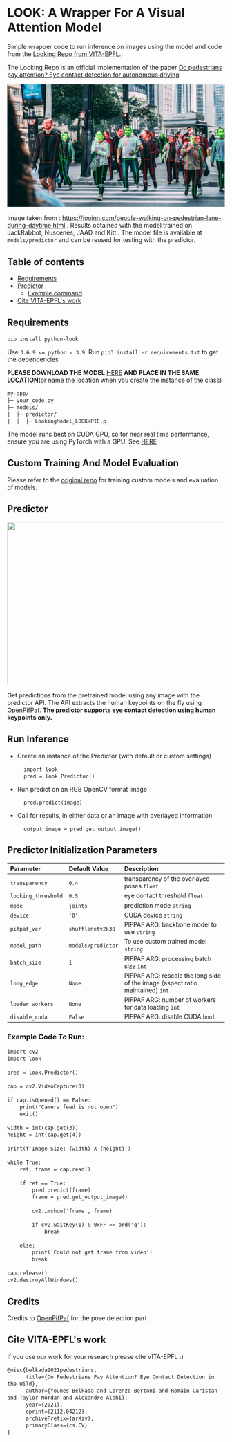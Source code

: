 # LOOK: A Wrapper For A Visual Attention Model

Simple wrapper code to run inference on images using the model and code from the [Looking Repo from VITA-EPFL](https://github.com/vita-epfl/looking).

The Looking Repo is an official implementation of the paper [Do pedestrians pay attention? Eye contact detection for autonomous driving](https://arxiv.org/abs/2112.04212)

![alt text](https://github.com/cwittwer/look/blob/main/images/people-walking-on-pedestrian-lane-during-daytime.pedictions.png)

Image taken from : https://jooinn.com/people-walking-on-pedestrian-lane-during-daytime.html . Results obtained with the model trained on JackRabbot, Nuscenes, JAAD and Kitti. The model file is available at ```models/predictor``` and can be reused for testing with the predictor. 

## Table of contents

- [Requirements](#requirements)
- [Predictor](#predictor)
  * [Example command](#example-command-)
- [Cite VITA-EPFL's work](#cite-VITA-EPFL's-work)


## Requirements

```
pip install python-look
```

Use ```3.6.9 <= python < 3.9```. Run ```pip3 install -r requirements.txt``` to get the dependencies

**PLEASE DOWNLOAD THE MODEL** [HERE](https://github.com/cwittwer/look/blob/main/look/models/predictor/LookingModel_LOOK%2BPIE.p) **AND PLACE IN THE SAME LOCATION**(or name the location when you create the instance of the class)

```
my-app/
├─ your_code.py
├─ models/
│  ├─ predictor/                  
|  │  ├─ LookingModel_LOOK+PIE.p
```

The model runs best on CUDA GPU, so for near real time performance, ensure you are using PyTorch with a GPU. See [HERE](https://pytorch.org/get-started/locally/)

## Custom Training And Model Evaluation

Please refer to the [original repo](https://github.com/vita-epfl/looking) for training custom models and evaluation of models.

## Predictor

<img src="https://github.com/cwittwer/look/blob/main/images/kitti.gif" data-canonical-src="https://github.com/cwittwer/look/blob/main/images/kitti.gif" width="1238" height="375" />

Get predictions from the pretrained model using any image with the predictor API. The API extracts the human keypoints on the fly using [OpenPifPaf](https://openpifpaf.github.io/intro.html). **The predictor supports eye contact detection using human keypoints only.**

## Run Inference
<ul>
  <li>Create an instance of the Predictor (with default or custom settings)</li>
      
      import look
      pred = look.Predictor()
      
  <li>Run predict on an RGB OpenCV format image</li>
        
      pred.predict(image)
      
  <li>Call for results, in either data or an image with overlayed information</li>
        
      output_image = pred.get_output_image()
      

</ul>

## Predictor Initialization Parameters

| Parameter                 |Default Value   |Description   |
| :------------------------ |:---------------|:-------------|
| ```transparency``` | ```0.4``` | transparency of the overlayed poses ```float``` |
| ```looking_threshold``` | ```0.5``` | eye contact threshold ```float``` |
| ```mode``` | ```joints``` | prediction mode ```string``` |
| ```device``` | ```'0'``` | CUDA device ```string``` |
| ```pifpaf_ver``` | ```shufflenetv2k30``` | PIFPAF ARG: backbone model to use ```string``` |
| ```model_path``` | ```models/predictor``` | To use custom trained model ```string``` |
| ```batch_size``` | ```1``` | PIFPAF ARG: processing batch size ```int``` |
| ```long_edge``` | ```None``` | PIFPAF ARG: rescale the long side of the image (aspect ratio maintained) ```int``` |
| ```loader_workers``` | ```None``` | PIFPAF ARG: number of workers for data loading ```int``` |
| ```disable_cuda``` | ```False``` | PIFPAF ARG: disable CUDA ```bool``` |


### Example Code To Run:

  ```
  import cv2
  import look

  pred = look.Predictor()

  cap = cv2.VideoCapture(0)

  if cap.isOpened() == False:
      print("Camera feed is not open")
      exit()

  width = int(cap.get(3))
  height = int(cap.get(4))

  print(f'Image Size: {width} X {height}')

  while True:
      ret, frame = cap.read()

      if ret == True:
          pred.predict(frame)
          frame = pred.get_output_image()

          cv2.imshow('frame', frame)

          if cv2.waitKey(1) & 0xFF == ord('q'):
              break
      
      else:
          print('Could not get frame from video')
          break

  cap.release()
  cv2.destroyAllWindows()
  ```

## Credits

Credits to [OpenPifPaf](https://openpifpaf.github.io/intro.html) for the pose detection part.

## Cite VITA-EPFL's work

If you use our work for your research please cite VITA-EPFL :) 

```
@misc{belkada2021pedestrians,
      title={Do Pedestrians Pay Attention? Eye Contact Detection in the Wild}, 
      author={Younes Belkada and Lorenzo Bertoni and Romain Caristan and Taylor Mordan and Alexandre Alahi},
      year={2021},
      eprint={2112.04212},
      archivePrefix={arXiv},
      primaryClass={cs.CV}
}
```
